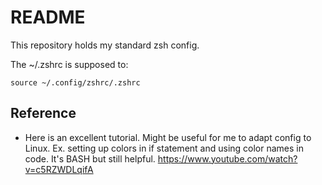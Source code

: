 # README

This repository holds my standard zsh config.

The ~/.zshrc is supposed to:

`source ~/.config/zshrc/.zshrc`

## Reference

+ Here is an excellent tutorial. Might be useful for me to adapt config to Linux. Ex. setting up colors in if statement and using color names in code. It's BASH but still helpful. https://www.youtube.com/watch?v=c5RZWDLqifA
